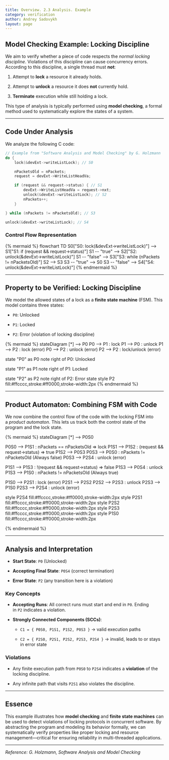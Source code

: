 ```yaml
---
title: Overview. 2.3 Analysis. Example
category: verification
author: Andrey Sadovykh
layout: page
---
```



## Model Checking Example: Locking Discipline

We aim to verify whether a piece of code respects the _normal locking discipline_. Violations of this discipline can cause concurrency errors. According to this discipline, a single thread must **not**:

1. Attempt to **lock** a resource it already holds.
    
2. Attempt to **unlock** a resource it does **not** currently hold.
    
3. **Terminate** execution while still holding a lock.
    

This type of analysis is typically performed using **model checking**, a formal method used to systematically explore the states of a system.

---

## Code Under Analysis

We analyze the following C code:

```c
// Example from "Software Analysis and Model Checking" by G. Holzmann
do {
    lock(&devExt->writeListLock); // S0

    nPacketsOld = nPackets;
    request = devExt->WriteListHeadVa;

    if (request && request->status) { // S1
        devExt->WriteListHeadVa = request->nxt;
        unlock(&devExt->writeListLock); // S2
        nPackets++;
    }

} while (nPackets != nPacketsOld); // S3

unlock(&devExt->writeListLock); // S4
```

### Control Flow Representation

{% mermaid %}
flowchart TD
  S0["S0: lock(&devExt->writeListLock)"] --> S1["S1: if (request && request->status)"]
  S1 -- "true" --> S2["S2: unlock(&devExt->writeListLock)"]
  S1 -- "false" --> S3["S3: while (nPackets != nPacketsOld)"]
  S2 --> S3
  S3 -- "true" --> S0
  S3 -- "false" --> S4["S4: unlock(&devExt->writeListLock)"]
{% endmermaid %}

---

## Property to be Verified: Locking Discipline

We model the allowed states of a lock as a **finite state machine** (FSM). This model contains three states:

- `P0`: Unlocked
    
- `P1`: Locked
    
- `P2`: Error (violation of locking discipline)
    

{% mermaid %}
stateDiagram
  [*] --> P0
  P0 --> P1 : lock
  P1 --> P0 : unlock
  P1 --> P2 : lock (error)
  P0 --> P2 : unlock (error)
  P2 --> P2 : lock/unlock (error)

  state "P0" as P0
  note right of P0: Unlocked

  state "P1" as P1
  note right of P1: Locked

  state "P2" as P2
  note right of P2: Error state
  style P2 fill:#ffcccc,stroke:#ff0000,stroke-width:2px
{% endmermaid %}

---

## Product Automaton: Combining FSM with Code

We now combine the control flow of the code with the locking FSM into a _product automaton_. This lets us track both the control state of the program and the lock state.

{% mermaid %}
stateDiagram
  [*] --> P0S0

  P0S0 --> P1S1 : nPackets == nPacketsOld => lock
  P1S1 --> P1S2 : (request && request->status) => true
  P1S2 --> P0S3
  P0S3 --> P0S0 : nPackets != nPacketsOld (Always false)
  P0S3 --> P2S4 : unlock (error)

  P1S1 --> P1S3 : !(request && request->status) => false
  P1S3 --> P0S4 : unlock
  P1S3 --> P1S0 : nPackets != nPacketsOld (Always true)

  P1S0 --> P2S1 : lock (error)
  P2S1 --> P2S2
  P2S2 --> P2S3 : unlock
  P2S3 --> P1S0
  P2S3 --> P2S4 : unlock (error)

  style P2S4 fill:#ffcccc,stroke:#ff0000,stroke-width:2px
  style P2S1 fill:#ffcccc,stroke:#ff0000,stroke-width:2px
  style P2S2 fill:#ffcccc,stroke:#ff0000,stroke-width:2px
  style P2S3 fill:#ffcccc,stroke:#ff0000,stroke-width:2px
  style P1S0 fill:#ffcccc,stroke:#ff0000,stroke-width:2px

{% endmermaid %}

---

## Analysis and Interpretation

- **Start State**: `P0` (Unlocked)
    
- **Accepting Final State**: `P0S4` (correct termination)
    
- **Error State**: `P2` (any transition here is a violation)
    

### Key Concepts

- **Accepting Runs**: All correct runs must start and end in `P0`. Ending in `P2` indicates a violation.
    
- **Strongly Connected Components (SCCs)**:
    
    - `C1 = { P0S0, P1S1, P1S2, P0S3 }` → valid execution paths
        
    - `C2 = { P2S0, P2S1, P2S2, P2S3, P2S4 }` → invalid, leads to or stays in error state
        

### Violations

- Any finite execution path from `P0S0` to `P2S4` indicates a **violation** of the locking discipline.
    
- Any infinite path that visits `P2S1` also violates the discipline.
    

---

## Essence

This example illustrates how **model checking** and **finite state machines** can be used to detect violations of locking protocols in concurrent software. By abstracting the program and modeling its behavior formally, we can systematically verify properties like proper locking and resource management—critical for ensuring reliability in multi-threaded applications.

---

_Reference: G. Holzmann, Software Analysis and Model Checking_